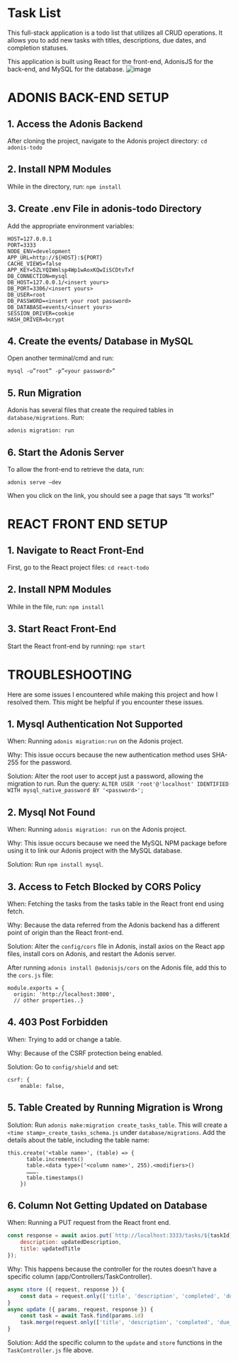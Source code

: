 # Task List

This full-stack application is a todo list that utilizes all CRUD operations. It allows you to add new tasks with titles, descriptions, due dates, and completion statuses.

This application is built using React for the front-end, AdonisJS for the back-end, and MySQL for the database.
![image](https://github.com/rinnegan72/Full-stack-todo-application/assets/69243366/d631e8f6-65d4-4d5c-a57a-db39a928c30f)


# ADONIS BACK-END SETUP
## 1.	Access the Adonis Backend
After cloning the project, navigate to the Adonis project directory:
```cd adonis-todo```

## 2.	Install NPM Modules
While in the directory, run:
```npm install```

## 3.	Create .env File in adonis-todo Directory
Add the appropriate environment variables:
```
HOST=127.0.0.1
PORT=3333
NODE_ENV=development
APP_URL=http://${HOST}:${PORT}
CACHE_VIEWS=false
APP_KEY=5ZLYQIWmlsp4Wp1wAoxKQwIiSCDtvTxf
DB_CONNECTION=mysql
DB_HOST=127.0.0.1/<insert yours>
DB_PORT=3306/<insert yours>
DB_USER=root
DB_PASSWORD=<insert your root password>
DB_DATABASE=events/<insert yours>
SESSION_DRIVER=cookie
HASH_DRIVER=bcrypt
```

## 4.	Create the events/<insert yours> Database in MySQL
Open another terminal/cmd and run:
```
mysql -u”root” -p”<your password>”
```
## 5.	Run Migration
Adonis has several files that create the required tables in `database/migrations`. Run:
```
adonis migration: run
```

## 6.	Start the Adonis Server
To allow the front-end to retrieve the data, run:
```
adonis serve –dev
```
When you click on the link, you should see a page that says “It works!”

# REACT FRONT END SETUP
## 1.	Navigate to React Front-End
First, go to the React project files:
```cd react-todo```

## 2.	Install NPM Modules
While in the file, run:
```npm install```

## 3.	Start React Front-End
Start the React front-end by running:
```npm start```

# TROUBLESHOOTING
Here are some issues I encountered while making this project and how I resolved them. This might be helpful if you encounter these issues.

## 1.	Mysql Authentication Not Supported
When: Running `adonis migration:run` on the Adonis project.

Why: This issue occurs because the new authentication method uses SHA-255 for the password.

Solution: Alter the root user to accept just a password, allowing the migration to run. Run the query:
```ALTER USER 'root'@'localhost' IDENTIFIED WITH mysql_native_password BY '<password>';```


## 2.	Mysql Not Found
When: Running `adonis migration: run` on the Adonis project.

Why: This issue occurs because we need the MySQL NPM package before using it to link our Adonis project with the MySQL database.

Solution: Run `npm install mysql`.

## 3.	Access to Fetch Blocked by CORS Policy
When: Fetching the tasks from the tasks table in the React front end using fetch.

Why: Because the data referred from the Adonis backend has a different point of origin than the React front-end.

Solution: Alter the `config/cors` file in Adonis, install axios on the React app files, install cors on Adonis, and restart the Adonis server.

After running `adonis install @adonisjs/cors` on the Adonis file, add this to the `cors.js` file:
```
module.exports = {
  origin: 'http://localhost:3000',
  // other properties..}
```

## 4.	403 Post Forbidden
When: Trying to add or change a table.

Why: Because of the CSRF protection being enabled.

Solution: Go to `config/shield` and set:
```
csrf: {
    enable: false,
```
## 5.	Table Created by Running Migration is Wrong
Solution: Run `adonis make:migration create_tasks_table`. This will create a `<time stamp>_create_tasks_schema.js` under `database/migrations`. Add the details about the table, including the table name:
```
this.create('<table name>', (table) => {
      table.increments()
      table.<data type>('<column name>', 255).<modifiers>()
      ……….
      table.timestamps()
    })
```
## 6.	Column Not Getting Updated on Database
When: Running a PUT request from the React front end.
```javascript
const response = await axios.put(`http://localhost:3333/tasks/${taskId}`, {
    description: updatedDescription,
    title: updatedTitle
});
```

Why: This happens because the controller for the routes doesn’t have a specific column (app/Controllers/TaskController).
```javascript
async store ({ request, response }) {
    const data = request.only(['title', 'description', 'completed', 'due_date'])
}
async update ({ params, request, response }) {
    const task = await Task.find(params.id)
    task.merge(request.only(['title', 'description', 'completed', 'due_date']))
}
```

Solution: Add the specific column to the `update` and `store` functions in the `TaskController.js` file above.
